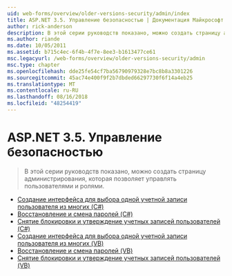 ```yaml
---
uid: web-forms/overview/older-versions-security/admin/index
title: ASP.NET 3.5. Управление безопасностью | Документация Майкрософт
author: rick-anderson
description: В этой серии руководств показано, можно создать страницу администрирования, которая позволяет управлять пользователями и ролями.
ms.author: riande
ms.date: 10/05/2011
ms.assetid: b715c4ec-6f4b-4f7e-8ee3-b1613477ce61
msc.legacyurl: /web-forms/overview/older-versions-security/admin
msc.type: chapter
ms.openlocfilehash: dde25fe54cf7ba56790979328e7bc8b8a3301226
ms.sourcegitcommit: 45ac74e400f9f2b7dbded66297730f6f14a4eb25
ms.translationtype: MT
ms.contentlocale: ru-RU
ms.lasthandoff: 08/16/2018
ms.locfileid: "48254419"
---
```

<a name="aspnet-35---security-administration"></a>ASP.NET 3.5. Управление безопасностью
====================
> В этой серии руководств показано, можно создать страницу администрирования, которая позволяет управлять пользователями и ролями.


- [Создание интерфейса для выбора одной учетной записи пользователя из многих (C#)](building-an-interface-to-select-one-user-account-from-many-cs.md)
- [Восстановление и смена паролей (C#)](recovering-and-changing-passwords-cs.md)
- [Снятие блокировки и утверждение учетных записей пользователей (C#)](unlocking-and-approving-user-accounts-cs.md)
- [Создание интерфейса для выбора одной учетной записи пользователя из многих (VB)](building-an-interface-to-select-one-user-account-from-many-vb.md)
- [Восстановление и смена паролей (VB)](recovering-and-changing-passwords-vb.md)
- [Снятие блокировки и утверждение учетных записей пользователей (VB)](unlocking-and-approving-user-accounts-vb.md)
